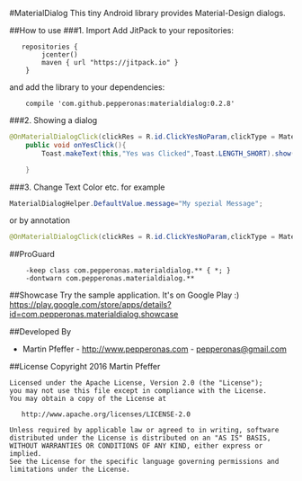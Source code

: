 #MaterialDialog
This tiny Android library provides Material-Design dialogs.


##How to use
###1. Import
Add JitPack to your repositories:
```
   repositories {
        jcenter()
        maven { url "https://jitpack.io" }
    }
```

and add the library to your dependencies:
```
    compile 'com.github.pepperonas:materialdialog:0.2.8'
```


###2. Showing a dialog
```java
@OnMaterialDialogClick(clickRes = R.id.ClickYesNoParam,clickType = MaterialDialogClickTyp.positive)
    public void onYesClick(){
        Toast.makeText(this,"Yes was Clicked",Toast.LENGTH_SHORT).show();

    }
```                
###3. Change Text Color etc.
for example
```java
MaterialDialogHelper.DefaultValue.message="My spezial Message";
```
or by annotation 
```java
@OnMaterialDialogClick(clickRes = R.id.ClickYesNoParam,clickType = MaterialDialogClickTyp.positive, messageRes = R.string.spezialmsg)
```


##ProGuard
```
    -keep class com.pepperonas.materialdialog.** { *; }
    -dontwarn com.pepperonas.materialdialog.**
```


##Showcase
Try the sample application. It's on Google Play :)
https://play.google.com/store/apps/details?id=com.pepperonas.materialdialog.showcase

##Developed By

* Martin Pfeffer - http://www.pepperonas.com - <pepperonas@gmail.com>


##License
    Copyright 2016 Martin Pfeffer

    Licensed under the Apache License, Version 2.0 (the "License");
    you may not use this file except in compliance with the License.
    You may obtain a copy of the License at

       http://www.apache.org/licenses/LICENSE-2.0

    Unless required by applicable law or agreed to in writing, software
    distributed under the License is distributed on an "AS IS" BASIS,
    WITHOUT WARRANTIES OR CONDITIONS OF ANY KIND, either express or implied.
    See the License for the specific language governing permissions and
    limitations under the License.


